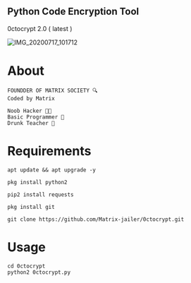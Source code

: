 ## Python Code Encryption Tool
0ctocrypt 2.0 ( latest )

![IMG_20200717_101712](https://user-images.githubusercontent.com/66746496/87751109-b7ff0280-c816-11ea-9d93-d7edf070acd5.jpg)


# About
```
FOUNDDER OF MATRIX SOCIETY 🔍
Coded by Matrix
```
```
Noob Hacker 👨‍💻
Basic Programmer 🔡
Drunk Teacher 🍻
```
# Requirements
```
apt update && apt upgrade -y
```
```
pkg install python2
```
```
pip2 install requests
```
```
pkg install git
```
```
git clone https://github.com/Matrix-jailer/0ctocrypt.git
```
# Usage 
```
cd 0ctocrypt
python2 0ctocrypt.py
```
